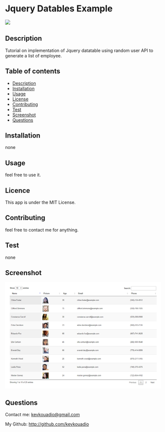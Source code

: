 # Jquery Datables Example
![](https://img.shields.io/badge/license-MIT-blue)
## Description
Tutorial on implementation of Jquery datatable using random user API to generate a list of employee.
## Table of contents
* [Description](#Description)
* [Installation](#Installation)
* [Usage](#Usage)
* [License](#License)
* [Contributing](#Contributing)
* [Test](#Test)
* [Screenshot](#Screenshot)
* [Questions](#Questions)
## Installation
none
## Usage
feel free to use it.
## Licence
This app is under the MIT License.
## Contributing
feel free to contact me for anything.
## Test
none
## Screenshot
![](data-table-example.PNG)
## Questions
Contact me: kevkouadio@gmail.com

My Github: http://github.com/kevkouadio